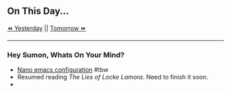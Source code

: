 ## On This Day...

[⏪ Yesterday](2022-03-13) || [Tomorrow ⏩](2022-03-15)

---

### Hey Sumon, Whats On Your Mind?

- [Nano emacs configuration](https://bit.ly/3KNRnDH) #tbw 
- Resumed reading *The Lies of Locke Lamora*. Need to finish it soon.
- 
